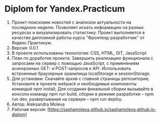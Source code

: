 # Diplom for Yandex.Practicum
1. Проект-поисковик новостей с анализом актуальности на последнюю неделю. Позволяет искать информацию на разных ресурсах и визуализировать статистику. Проект выполняется в качестве дипломной работы курса "Фронтенд-разработчик" от Яндекс.Практикум.
2. Версия: 0.0.1
3. В проекте использованы технологии: CSS, HTML, GIT, JavaScript
4. План по доработке проекта: Завершить реализацию функционала с запросами на сервер с помощью JavaScript, с применением асинхронных GET- и POST-запросов к API. Использовать встроенные браузерные хранилища localStorage и sessionStorage.
4. Для установки:
    Скачайте архив с главной страницы репозитория;
    Установите в проекте webpack и необходимые компоненты командой npm install;
    Для создания финальной сборки вызывайте в консоли команду npm run build, сборки в режиме разработки – npm run dev, развертывания на сервере – npm run deploy.
5. Автор: Aleksandra Moleva
6. Рабочая версия: [https://sashamoleva.github.io/sashamoleva.github.io-diplom]